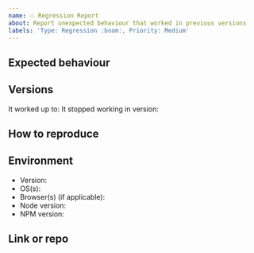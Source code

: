 ```yaml
---
name: 💥 Regression Report
about: Report unexpected behaviour that worked in previous versions
labels: 'Type: Regression :boom:, Priority: Medium'
---
```


<!--lint disable heading-style -->

## Expected behaviour

<!-- A clear and concise description of what the regression is and what you expected to happen -->

## Versions

It worked up to:
It stopped working in version:

## How to reproduce

<!-- Steps to reproduce the regression -->

## Environment

- Version:
- OS(s):
- Browser(s) (if applicable):
- Node version:
- NPM version:

## Link or repo

<!-- Paste a REPL/CodePen/LogRocket or minimal Github repo link -->
